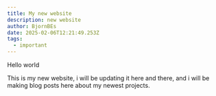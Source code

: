 ```yaml
---
title: My new website
description: new website
author: BjornBEs
date: 2025-02-06T12:21:49.253Z
tags:
  - important
---
```

Hello world

This is my new website, i will be updating it here and there, and i will be making blog posts here about my newest projects.